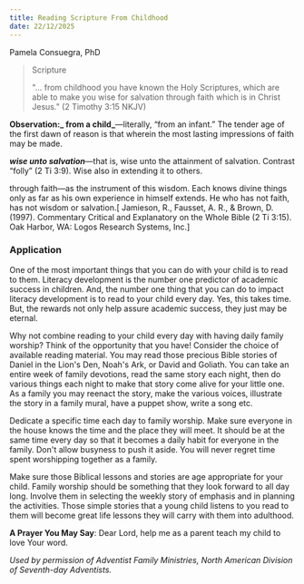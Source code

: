 ```yaml
---
title: Reading Scripture From Childhood
date: 22/12/2025
---
```


Pamela Consuegra, PhD

> <p>Scripture</p>
> "... from childhood you have known the Holy Scriptures, which are able to make you wise for salvation through faith which is in Christ Jesus." (2 Timothy 3:15 NKJV)

**Observation:_ from a child_**—literally, “from an infant.” The tender age of the first dawn of reason is that wherein the most lasting impressions of faith may be made.

_**wise unto salvation**_—that is, wise unto the attainment of salvation. Contrast “folly” (2 Ti 3:9). Wise also in extending it to others.

through faith—as the instrument of this wisdom. Each knows divine things only as far as his own experience in himself extends. He who has not faith, has not wisdom or salvation.[ Jamieson, R., Fausset, A. R., & Brown, D. (1997). Commentary Critical and Explanatory on the Whole Bible (2 Ti 3:15). Oak Harbor, WA: Logos Research Systems, Inc.]

### Application

One of the most important things that you can do with your child is to read to them. Literacy development is the number one predictor of academic success in children. And, the number one thing that you can do to impact literacy development is to read to your child every day. Yes, this takes time. But, the rewards not only help assure academic success, they just may be eternal.

Why not combine reading to your child every day with having daily family worship? Think of the opportunity that you have! Consider the choice of available reading material. You may read those precious Bible stories of Daniel in the Lion's Den, Noah's Ark, or David and Goliath. You can take an entire week of family devotions, read the same story each night, then do various things each night to make that story come alive for your little one. As a family you may reenact the story, make the various voices, illustrate the story in a family mural, have a puppet show, write a song etc.

Dedicate a specific time each day to family worship. Make sure everyone in the house knows the time and the place they will meet. It should be at the same time every day so that it becomes a daily habit for everyone in the family. Don't allow busyness to push it aside. You will never regret time spent worshipping together as a family.

Make sure those Biblical lessons and stories are age appropriate for your child. Family worship should be something that they look forward to all day long. Involve them in selecting the weekly story of emphasis and in planning the activities. Those simple stories that a young child listens to you read to them will become great life lessons they will carry with them into adulthood.

**A Prayer You May Say**: Dear Lord, help me as a parent teach my child to love Your word.

_Used by permission of Adventist Family Ministries, North American Division of Seventh-day Adventists._